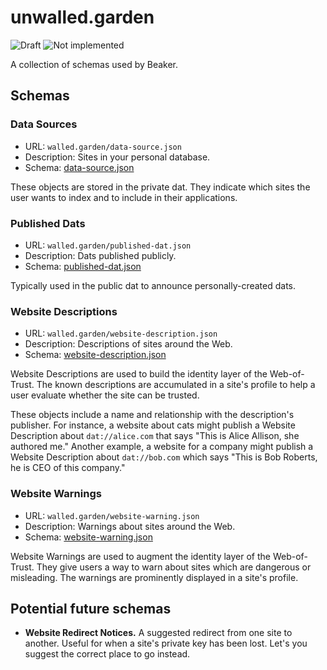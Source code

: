 # unwalled.garden

![Draft](https://img.shields.io/badge/Draft-In%20progress-yellow.svg) ![Not implemented](https://img.shields.io/badge/Status-Not%20implemented-red.svg)

A collection of schemas used by Beaker.

## Schemas

### Data Sources

 - URL: `walled.garden/data-source.json`
 - Description: Sites in your personal database.
 - Schema: [data-source.json](./data-source.json)

These objects are stored in the private dat. They indicate which sites the user wants to index and to include in their applications.

### Published Dats

 - URL: `walled.garden/published-dat.json`
 - Description: Dats published publicly.
 - Schema: [published-dat.json](./published-dat.json)

Typically used in the public dat to announce personally-created dats.

### Website Descriptions

 - URL: `walled.garden/website-description.json`
 - Description: Descriptions of sites around the Web.
 - Schema: [website-description.json](./website-description.json)

Website Descriptions are used to build the identity layer of the Web-of-Trust. The known descriptions are accumulated in a site's profile to help a user evaluate whether the site can be trusted.

These objects include a name and relationship with the description's publisher. For instance, a website about cats might publish a Website Description about `dat://alice.com` that says "This is Alice Allison, she authored me." Another example, a website for a company might publish a Website Description about `dat://bob.com` which says "This is Bob Roberts, he is CEO of this company."

### Website Warnings

 - URL: `walled.garden/website-warning.json`
 - Description: Warnings about sites around the Web.
 - Schema: [website-warning.json](./website-warning.json)

Website Warnings are used to augment the identity layer of the Web-of-Trust. They give users a way to warn about sites which are dangerous or misleading. The warnings are prominently displayed in a site's profile.

## Potential future schemas

 - **Website Redirect Notices.** A suggested redirect from one site to another. Useful for when a site's private key has been lost. Let's you suggest the correct place to go instead.